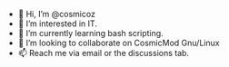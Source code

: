 - 👋 Hi, I’m @cosmicoz
- 👀 I’m interested in IT.
- 🌱 I’m currently learning bash scripting.
- 💞️ I’m looking to collaborate on CosmicMod Gnu/Linux
- 📫 Reach me via email or the discussions tab. 

<!---
cosmicoz/cosmicoz is a ✨ special ✨ repository because its `README.md` (this file) appears on your GitHub profile.
You can click the Preview link to take a look at your changes.
--->
